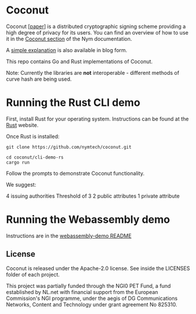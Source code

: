 Coconut
=======

Coconut [[paper](https://arxiv.org/abs/1802.07344)] is a distributed cryptographic signing scheme providing a high degree of privacy for its users. You can find an overview of how to use it in the [Coconut section](https://nymtech.net/docs/overview/private-access-control/) of the Nym documentation. 

A [simple explanation](https://constructiveproof.com/posts/2020-03-24-nym-credentials-overview/) is also available in blog form. 

This repo contains Go and Rust implementations of Coconut. 

Note: Currently the libraries are **not** interoperable - different methods of curve hash are being used.

[comment]: <> (They are interoperable - credentials created and re-randomized in Rust can be verified in Go, and vice versa.)


Running the Rust CLI demo
================

First, install Rust for your operating system. Instructions can be found at the [Rust](https://rust-lang.org) website.

Once Rust is installed:

```
git clone https://github.com/nymtech/coconut.git

cd coconut/cli-demo-rs
cargo run 
```

Follow the prompts to demonstrate Coconut functionality.

We suggest: 

4 issuing authorities
Threshold of 3
2 public attributes
1 private attribute


Running the Webassembly demo
==================

Instructions are in the [webassembly-demo README](wasm-demo)



License
-------

Coconut is released under the Apache-2.0 license. See inside the LICENSES folder of each project. 

This project was partially funded through the NGI0 PET Fund, a fund established by NL.net with financial support from the European Commission's NGI programme, under the aegis of DG Communications Networks, Content and Technology under grant agreement No 825310.
